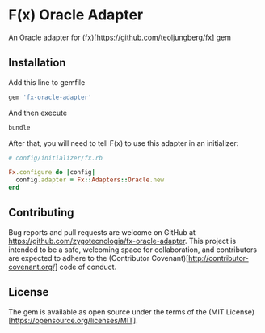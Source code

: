 # F(x) Oracle Adapter

An Oracle adapter for (fx)[https://github.com/teoljungberg/fx] gem

## Installation

Add this line to gemfile

```ruby
gem 'fx-oracle-adapter'
```

And then execute
```bash
bundle
```

After that, you will need to tell F(x) to use this adapter in an initializer:
```ruby
# config/initializer/fx.rb

Fx.configure do |config|
  config.adapter = Fx::Adapters::Oracle.new
end
```

## Contributing

Bug reports and pull requests are welcome on GitHub at https://github.com/zygotecnologia/fx-oracle-adapter.
This project is intended to be a safe, welcoming space for collaboration, and contributors are expected to adhere to the (Contributor Covenant)[http://contributor-covenant.org/] code of conduct.

## License

The gem is available as open source under the terms of the (MIT License)[https://opensource.org/licenses/MIT].


